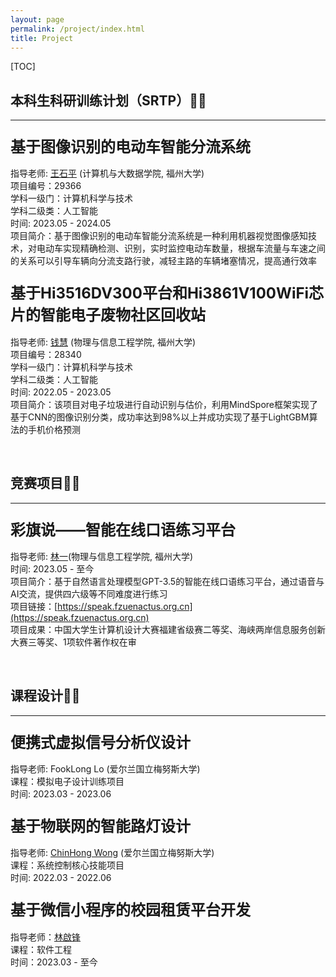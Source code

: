 ```yaml
---
layout: page
permalink: /project/index.html
title: Project
---
```


[TOC]

## 本科生科研训练计划（SRTP）🐱‍💻

------

### **<font size=5>基于图像识别的电动车智能分流系统</font>**

指导老师: [王石平](https://ccds.fzu.edu.cn/info/1202/8958.htm) (计算机与大数据学院, 福州大学)<br>项目编号：29366 <br>学科一级门：计算机科学与技术 <br>学科二级类：人工智能 <br>时间: 2023.05 - 2024.05 <br>项目简介：基于图像识别的电动车智能分流系统是一种利用机器视觉图像感知技术，对电动车实现精确检测、识别，实时监控电动车数量，根据车流量与车速之间的关系可以引导车辆向分流支路行驶，减轻主路的车辆堵塞情况，提高通行效率



### **<font size=5>基于Hi3516DV300平台和Hi3861V100WiFi芯片的智能电子废物社区回收站</font>**

指导老师: [钱慧](https://ieeexplore.ieee.org/author/37587238900) (物理与信息工程学院, 福州大学)<br>项目编号：28340 <br>学科一级门：计算机科学与技术 <br>学科二级类：人工智能<br>时间: 2022.05 - 2023.05 <br>项目简介：该项目对电子垃圾进行自动识别与估价，利用MindSpore框架实现了基于CNN的图像识别分类，成功率达到98%以上并成功实现了基于LightGBM算法的手机价格预测

<br>

## 竞赛项目🐱‍🏍

------

### **<font size=5>彩旗说——智能在线口语练习平台</font>**

指导老师: [林一](http://itlab.fzu.edu.cn/gzl/ZhuanJi/TeacherInfo2.aspx?No=T15064)(物理与信息工程学院, 福州大学)<br>时间: 2023.05 - 至今<br>项目简介：基于自然语言处理模型GPT-3.5的智能在线口语练习平台，通过语音与AI交流，提供四六级等不同难度进行练习<br>项目链接：[https://speak.fzuenactus.org.cn](https://speak.fzuenactus.org.cn)<br>项目成果：中国大学生计算机设计大赛福建省级赛二等奖、海峡两岸信息服务创新大赛三等奖、1项软件著作权在审

<br>

## 课程设计🐱‍🐉

------

### **<font size=5>便携式虚拟信号分析仪设计</font>**

指导老师: FookLong Lo (爱尔兰国立梅努斯大学)<br>课程：模拟电子设计训练项目<br>时间: 2023.03 - 2023.06

### **<font size=5>基于物联网的智能路灯设计</font>**

指导老师: [ChinHong Wong](https://www.researchgate.net/profile/Chin-Hong-Wong) (爱尔兰国立梅努斯大学)<br>课程：系统控制核心技能项目<br>时间: 2022.03 - 2022.06

### **<font size=5>基于微信小程序的校园租赁平台开发</font>**

指导老师：[林啟锋](https://ccds.fzu.edu.cn/info/1204/8498.htm)<br>课程：软件工程<br>时间：2023.03 - 至今
